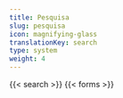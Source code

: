 ```yaml
---
title: Pesquisa
slug: pesquisa
icon: magnifying-glass
translationKey: search
type: system
weight: 4
---
```

{{< search >}}
{{< forms >}}